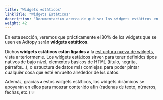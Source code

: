 ```yaml
---
title: "Widgets estáticos"
linkTitle: "Widgets Estáticos"
description: "Documentación acerca de qué son los widgets estáticos en Adtopy."
weight: 42
---
```


En esta sección, veremos que prácticamente el 80% de los widgets que se usen en Adtopy serán **widgets estáticos**. 

Dichos **widgets estáticos están ligados a** la [estructura nueva de widgets](/plantillas/widgets/estructura-widgets/), vista anteriormente. Los widgets estáticos sirven para tener definidos tipos nativos de bajo nivel, elementos básicos de HTML (título, negrita, párrafos...), o estructura de datos más comlejas, para poder pintar cualquier cosa que esté envuelto alrededor de los datos.

Además, gracias a estos widgets estáticos, los widgets dinámicos se apoyarán en ellos para mostrar contenido afin (cadenas de texto, números, fechas, etc.) :bulb: